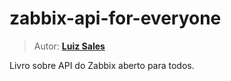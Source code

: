 # zabbix-api-for-everyone
> Autor: **[Luiz Sales](https://github.com/lsa1es)**

Livro sobre API do Zabbix aberto para todos. 
